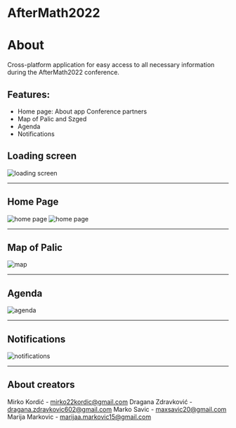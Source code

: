 # AfterMath2022

# About
Cross-platform application for easy access to all necessary information during the AfterMath2022 conference.

## Features:
+ Home page:
    About app
    Conference partners
+ Map of Palic and Szged
+ Agenda
+ Notifications

## Loading screen

![loading screen](https://github.com/mkordic/aftermath2022/blob/main/loadingScreen.png)

---
## Home Page

![home page](https://github.com/mkordic/aftermath2022/blob/main/mainPage1.png)
![home page](https://github.com/mkordic/aftermath2022/blob/main/mainPage2.png)

---
## Map of Palic
![map](https://github.com/mkordic/aftermath2022/blob/main/map.png)

---
## Agenda
![agenda](https://github.com/mkordic/aftermath2022/blob/main/agenda.png)

---
## Notifications
![notifications](https://github.com/mkordic/aftermath2022/blob/main/notifications.png)

---

## About creators

Mirko Kordić - mirko22kordic@gmail.com
Dragana Zdravković - dragana.zdravkovic602@gmail.com
Marko Savic - maxsavic20@gmail.com
Marija Markovic - marijaa.markovic15@gmail.com